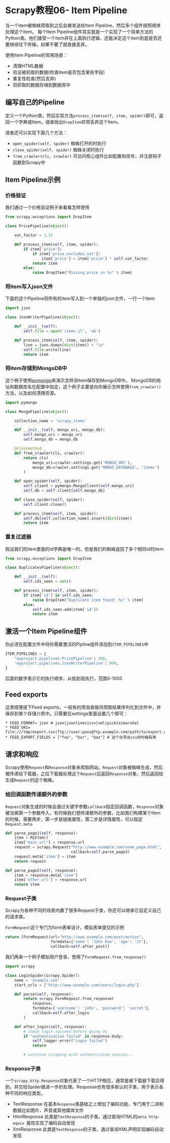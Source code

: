 # Scrapy教程06- Item Pipeline

当一个item被蜘蛛爬取到之后会被发送给Item Pipeline，然后多个组件按照顺序处理这个item。
每个Item Pipeline组件其实就是一个实现了一个简单方法的Python类。他们接受一个item并在上面执行逻辑，还能决定这个item到底是否还要继续往下传输，如果不要了就直接丢弃。

使用Item Pipeline的常用场景：

* 清理HTML数据
* 验证被抓取的数据(检查item是否包含某些字段)
* 重复性检查(然后丢弃)
* 将抓取的数据存储到数据库中

## 编写自己的Pipeline
定义一个Python类，然后实现方法`process_item(self, item, spider)`即可，返回一个字典或Item，或者抛出`DropItem`异常丢弃这个Item。

或者还可以实现下面几个方法：

* `open_spider(self, spider)` 蜘蛛打开的时执行
* `close_spider(self, spider)` 蜘蛛关闭时执行
* `from_crawler(cls, crawler)` 可访问核心组件比如配置和信号，并注册钩子函数到Scrapy中

## Item Pipeline示例

### 价格验证
我们通过一个价格验证例子来看看怎样使用
``` python
from scrapy.exceptions import DropItem

class PricePipeline(object):

    vat_factor = 1.15

    def process_item(self, item, spider):
        if item['price']:
            if item['price_excludes_vat']:
                item['price'] = item['price'] * self.vat_factor
            return item
        else:
            raise DropItem("Missing price in %s" % item)
```

### 将item写入json文件
下面的这个Pipeline将所有的item写入到一个单独的json文件，一行一个item
``` python
import json

class JsonWriterPipeline(object):

    def __init__(self):
        self.file = open('items.jl', 'wb')

    def process_item(self, item, spider):
        line = json.dumps(dict(item)) + "\n"
        self.file.write(line)
        return item
```

### 将item存储到MongoDB中
这个例子使用[pymongo](http://api.mongodb.org/python/current/)来演示怎样讲item保存到MongoDB中。
MongoDB的地址和数据库名在配置中指定，这个例子主要是向你展示怎样使用`from_crawler()`方法，以及如何清理资源。
``` python
import pymongo

class MongoPipeline(object):

    collection_name = 'scrapy_items'

    def __init__(self, mongo_uri, mongo_db):
        self.mongo_uri = mongo_uri
        self.mongo_db = mongo_db

    @classmethod
    def from_crawler(cls, crawler):
        return cls(
            mongo_uri=crawler.settings.get('MONGO_URI'),
            mongo_db=crawler.settings.get('MONGO_DATABASE', 'items')
        )

    def open_spider(self, spider):
        self.client = pymongo.MongoClient(self.mongo_uri)
        self.db = self.client[self.mongo_db]

    def close_spider(self, spider):
        self.client.close()

    def process_item(self, item, spider):
        self.db[self.collection_name].insert(dict(item))
        return item
```

### 重复过滤器
假设我们的item里面的id字典是唯一的，但是我们的蜘蛛返回了多个相同id的item
``` python
from scrapy.exceptions import DropItem

class DuplicatesPipeline(object):

    def __init__(self):
        self.ids_seen = set()

    def process_item(self, item, spider):
        if item['id'] in self.ids_seen:
            raise DropItem("Duplicate item found: %s" % item)
        else:
            self.ids_seen.add(item['id'])
            return item
```

## 激活一个Item Pipeline组件
你必须在配置文件中将你需要激活的Pipline组件添加到`ITEM_PIPELINES`中
``` python
ITEM_PIPELINES = {
    'myproject.pipelines.PricePipeline': 300,
    'myproject.pipelines.JsonWriterPipeline': 800,
}
```
后面的数字表示它的执行顺序，从低到高执行，范围0-1000

## Feed exports
这里顺便提下Feed exports，一般有的爬虫直接将爬取结果序列化到文件中，并保存到某个存储介质中。只需要在settings里面设置几个即可：
```
* FEED_FORMAT= json # json|jsonlines|csv|xml|pickle|marshal
* FEED_URI= file:///tmp/export.csv|ftp://user:pass@ftp.example.com/path/to/export.csv|s3://aws_key:aws_secret@mybucket/path/to/export.csv|stdout:
* FEED_EXPORT_FIELDS = ["foo", "bar", "baz"] # 这个在导出csv的时候有用
```

## 请求和响应
Scrapy使用`Request`和`Response`对象来爬取网站。`Request`对象被蜘蛛生成，然后被传递给下载器，之后下载器处理这个`Request`后返回`Response`对象，然后返回给生成`Request`的这个蜘蛛。

### 给回调函数传递额外的参数
`Request`对象生成的时候会通过关键字参数`callback`指定回调函数，`Response`对象被当做第一个参数传入，有时候我们想传递额外的参数，比如我们构建某个Item的时候，需要两步，第一步是链接属性，第二步是详情属性，可以指定`Request.meta`
``` python
def parse_page1(self, response):
    item = MyItem()
    item['main_url'] = response.url
    request = scrapy.Request("http://www.example.com/some_page.html",
                             callback=self.parse_page2)
    request.meta['item'] = item
    return request

def parse_page2(self, response):
    item = response.meta['item']
    item['other_url'] = response.url
    return item

```

### Request子类
Scrapy为各种不同的场景内置了很多Request子类，你还可以继承它自定义自己的请求类。

`FormRequest`这个专门为form表单设计，模拟表单提交的示例
``` python
return [FormRequest(url="http://www.example.com/post/action",
                    formdata={'name': 'John Doe', 'age': '27'},
                    callback=self.after_post)]
```

我们再来一个例子模拟用户登录，使用了`FormRequest.from_response()`
``` python
import scrapy

class LoginSpider(scrapy.Spider):
    name = 'example.com'
    start_urls = ['http://www.example.com/users/login.php']

    def parse(self, response):
        return scrapy.FormRequest.from_response(
            response,
            formdata={'username': 'john', 'password': 'secret'},
            callback=self.after_login
        )

    def after_login(self, response):
        # check login succeed before going on
        if "authentication failed" in response.body:
            self.logger.error("Login failed")
            return

        # continue scraping with authenticated session...
```

### Response子类
一个`scrapy.http.Response`对象代表了一个HTTP相应，通常是被下载器下载后得到，并交给Spider做进一步的处理。Response也有很多默认的子类，用于表示各种不同的响应类型。

* TextResponse 在基本`Response`类基础之上增加了编码功能，专门用于二进制数据比如图片、声音或其他媒体文件
* HtmlResponse 此类是`TextResponse`的子类，通过查询HTML的`meta http-equiv `属性实现了编码自动发现
* XmlResponse  此类是`TextResponse`的子类，通过查询XML声明实现编码自动发现


